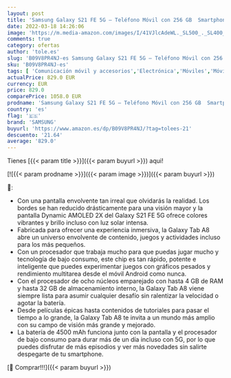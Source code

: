```yaml
---
layout: post
title: 'Samsung Galaxy S21 FE 5G – Teléfono Móvil con 256 GB  Smartphone Libre  Android  Color Blanco  Versión Española  + Samsung Galaxy Tab A8 - Tablet de 10.5”  32GB  WiFi  Android  Gris Versión Española '
date: 2022-03-18 14:26:06
image: 'https://m.media-amazon.com/images/I/41VJlcAdeWL._SL500_._SL400_.jpg'
comments: true
category: ofertas
author: 'tole.es'
slug: 'B09V8PR4NJ-es Samsung Galaxy S21 FE 5G – Teléfono Móvil con 256 GB...'
sku: 'B09V8PR4NJ-es'
tags: [ 'Comunicación móvil y accesorios','Electrónica','Móviles','Móviles y smartphones libres','android','samsung', ]
actualPrice: 829.0 EUR
currency: EUR
price: 829.0
comparePrice: 1058.0 EUR
prodname: 'Samsung Galaxy S21 FE 5G – Teléfono Móvil con 256 GB  Smartphone Libre  Android  Color Blanco  Versión Española  + Samsung Galaxy Tab A8 - Tablet de 10.5”  32GB  WiFi  Android  Gris Versión Española '
country: 'es'
flag: '🇪🇸'
brand: 'SAMSUNG'
buyurl: 'https://www.amazon.es/dp/B09V8PR4NJ/?tag=tolees-21'
descuento: '21.64'
average: '829.0'
---
```


Tienes [{{< param title >}}]({{< param buyurl >}}) aqui!

[![{{< param prodname >}}]({{< param image >}})]({{< param buyurl >}})

🔎:

- Con una pantalla envolvente tan irreal que olvidarás la realidad. Los bordes se han reducido drásticamente para una visión mayor y la pantalla Dynamic AMOLED 2X del Galaxy S21 FE 5G ofrece colores vibrantes y brillo incluso con luz solar intensa.
- Fabricada para ofrecer una experiencia inmersiva, la Galaxy Tab A8 abre un universo envolvente de contenido, juegos y actividades incluso para los más pequeños.
- Con un procesador que trabaja mucho para que puedas jugar mucho y tecnología de bajo consumo, este chip es tan rápido, potente e inteligente que puedes experimentar juegos con gráficos pesados y rendimiento multitarea desde el móvil Android como nunca.
- Con el procesador de ocho núcleos emparejado con hasta 4 GB de RAM y hasta 32 GB de almacenamiento interno, la Galaxy Tab A8 viene siempre lista para asumir cualquier desafío sin ralentizar la velocidad o agotar la batería.
- Desde películas épicas hasta contenidos de tutoriales para pasar el tiempo a lo grande, la Galaxy Tab A8 te invita a un mundo más amplio con su campo de visión más grande y mejorado.
- La batería de 4500 mAh funciona junto con la pantalla y el procesador de bajo consumo para durar más de un día incluso con 5G, por lo que puedes disfrutar de más episodios y ver más novedades sin salirte despegarte de tu smartphone.

[🛒 Comprar!!!]({{< param buyurl >}})
